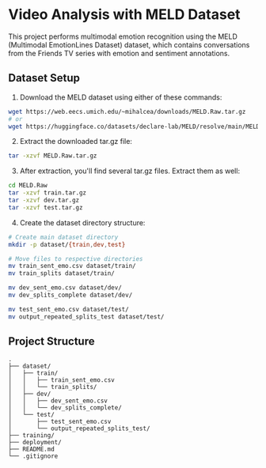 # Video Analysis with MELD Dataset

This project performs multimodal emotion recognition using the MELD (Multimodal EmotionLines Dataset) dataset, which contains conversations from the Friends TV series with emotion and sentiment annotations.

## Dataset Setup

1. Download the MELD dataset using either of these commands:
```bash
wget https://web.eecs.umich.edu/~mihalcea/downloads/MELD.Raw.tar.gz
# or
wget https://huggingface.co/datasets/declare-lab/MELD/resolve/main/MELD.Raw.tar.gz
```

2. Extract the downloaded tar.gz file:
```bash
tar -xzvf MELD.Raw.tar.gz
```

3. After extraction, you'll find several tar.gz files. Extract them as well:
```bash
cd MELD.Raw
tar -xzvf train.tar.gz
tar -xzvf dev.tar.gz
tar -xzvf test.tar.gz
```

4. Create the dataset directory structure:
```bash
# Create main dataset directory
mkdir -p dataset/{train,dev,test}

# Move files to respective directories
mv train_sent_emo.csv dataset/train/
mv train_splits dataset/train/

mv dev_sent_emo.csv dataset/dev/
mv dev_splits_complete dataset/dev/

mv test_sent_emo.csv dataset/test/
mv output_repeated_splits_test dataset/test/
```

## Project Structure
```
.
├── dataset/
│   ├── train/
│   │   ├── train_sent_emo.csv
│   │   └── train_splits/
│   ├── dev/
│   │   ├── dev_sent_emo.csv
│   │   └── dev_splits_complete/
│   └── test/
│       ├── test_sent_emo.csv
│       └── output_repeated_splits_test/
├── training/
├── deployment/
├── README.md
└── .gitignore
```
